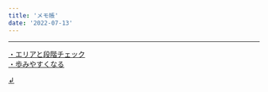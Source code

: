 ```yaml
---
title: 'メモ帳'
date: '2022-07-13'
---
```

***
[・エリアと段階チェック ](/posts/01)  
[・歩みやすくなる ](/posts/04)  

[ ↲ ](https://01234567890.thebase.in/about)
